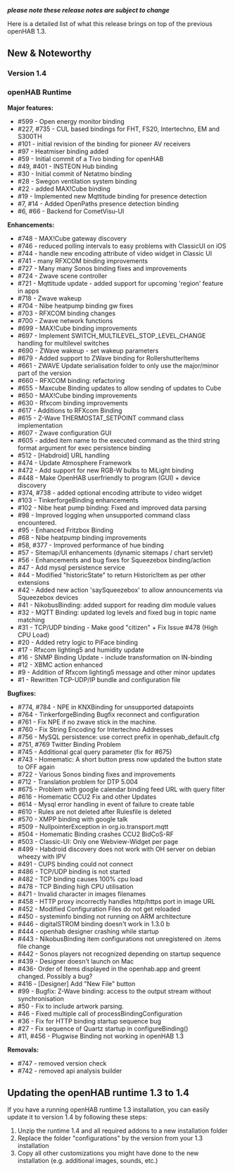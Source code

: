 _**please note these release notes are subject to change**_

Here is a detailed list of what this release brings on top of the previous openHAB 1.3.

## New & Noteworthy

### Version 1.4

### openHAB Runtime

**Major features:**
* #599 - Open energy monitor binding
* #227, #735 - CUL based bindings for FHT, FS20, Intertechno, EM and S300TH 
* #101 - initial revision of the binding for pioneer AV receivers
* #97 - Heatmiser binding added
* #59 - Initial commit of a Tivo binding for openHAB
* #49, #401 - INSTEON Hub binding
* #30 - Initial commit of Netatmo binding
* #28 - Swegon ventilation system binding
* #22 - added MAX!Cube binding
* #19 - Implemented new Mqttitude binding for presence detection
* #7, #14 - Added OpenPaths presence detection binding
* #6, #66 - Backend for CometVisu-UI

**Enhancements:**
* #748 - MAX!Cube gateway discovery
* #746 - reduced polling intervals to easy problems with ClassicUI on iOS
* #744 - handle new encoding attribute of video widget in Classic UI
* #741 - many RFXCOM binding improvements
* #727 - Many many Sonos binding fixes and improvements
* #724 - Zwave scene controller
* #721 - Mqttitude update - added support for upcoming 'region' feature in apps
* #718 - Zwave wakeup
* #704 - Nibe heatpump binding gw fixes
* #703 - RFXCOM binding changes
* #700 - Zwave network functions
* #699 - MAX!Cube binding improvements
* #697 - Implement SWITCH_MULTILEVEL_STOP_LEVEL_CHANGE handling for multilevel switches
* #690 - ZWave wakeup - set wakeup parameters
* #679 - Added support to ZWave binding for RollershutterItems
* #661 - ZWAVE Update serialisation folder to only use the major/minor part of the version
* #660 - RFXCOM binding: refactoring
* #655 - Maxcube Binding updates to allow sending of updates to Cube
* #650 - MAX!Cube binding improvements
* #630 - Rfxcom binding improvements
* #617 - Additions to RFXcom Binding
* #615 - Z-Wave THERMOSTAT_SETPOINT command class implementation
* #607 - Zwave configuration GUI
* #605 - added item name to the executed command as the third string format argument for exec persistence binding
* #512 - [Habdroid] URL handling 
* #474 - Update Atmosphere Framework
* #472 - Add support for new RGB-W bulbs to MiLight binding
* #448 - Make OpenHAB userfriendly to program (GUI) + device discovery
* #374, #738 - added optional encoding attribute to video widget
* #103 - TinkerforgeBinding enhancements
* #102 - Nibe heat pump binding: Fixed and improved data parsing
* #98 - Improved logging when unsupported command class encountered.
* #95 - Enhanced Fritzbox Binding
* #68 - Nibe heatpump binding improvements
* #58, #377 - Improved performance of hue binding
* #57 - Sitemap/UI enhancements (dynamic sitemaps / chart servlet)
* #56 - Enhancements and bug fixes for Squeezebox binding/action
* #47 - Add mysql persistence service
* #44 - Modified "historicState" to return HistoricItem as per other extensions
* #42 - Added new action 'saySqueezebox' to allow announcements via Squeezebox devices
* #41 - NikobusBinding: added support for reading dim module values
* #32 - MQTT Binding: updated log levels and fixed bug in topic name matching
* #31 - TCP/UDP binding - Make good "citizen" + Fix Issue #478 (High CPU Load)
* #20 - Added retry logic to PiFace binding
* #17 - Rfxcom lighting5 and humidity update
* #16 - SNMP Binding Update - include transformation on IN-binding
* #12 - XBMC action enhanced
* #9 - Addition of Rfxcom lighting5 message and other minor updates
* #1 - Rewritten TCP-UDP/IP bundle and configuration file

**Bugfixes:**
* #774, #784 - NPE in KNXBinding for unsupported datapoints
* #764 - TinkerforgeBinding Bugfix reconnect and configuration
* #761 - Fix NPE if no zwave stick in the machine.
* #760 - Fix String Encoding for Intertechno Addresses
* #756 - MySQL persistence: use correct prefix in openhab_default.cfg
* #751, #769 Twitter Binding Problem
* #745 - Additional gcal query parameter (fix for #675)
* #743 - Homematic: A short button press now updated the button state to OFF again
* #722 - Various Sonos binding fixes and improvements
* #712 - Translation problem for DTP 5.004
* #675 - Problem with google calendar binding feed URL with query filter 
* #616 - Homematic CCU2 Fix and other Updates
* #614 - Mysql error handling in event of failure to create table
* #610 - Rules are not deleted after Rulesfile is deleted 
* #570 - XMPP binding with google talk
* #509 - NullpointerException in org.io.transport.mqtt 
* #504 - Homematic Binding crashes CCU2 BidCoS-RF 
* #503 - Classic-UI: Only one Webview-Widget per page
* #499 - Habdroid discovery does not work with OH server on debian wheezy with IPV
* #491 - CUPS binding could not connect 
* #486 - TCP/UDP binding is not started
* #482 - TCP binding causes 100&#37; cpu load 
* #478 - TCP Binding high CPU utilisation
* #471 - Invalid character in images filenames 
* #458 - HTTP proxy incorrectly handles http/https port in image URL
* #452 - Modified Configuration Files do not get reloaded
* #450 - systeminfo binding not running on ARM architecture
* #446 - digitalSTROM binding doesn't work in 1.3.0 b
* #444 - openhab designer crashing while startup 
* #443 - NikobusBinding item configurations not unregistered on .items file change
* #442 - Sonos players not recognized depending on startup sequence
* #439 - Designer doesn't launch on Mac
* #436- Order of Items displayed in the openhab.app and greent changed. Possibly a bug?
* #416 - [Designer] Add "New File" button
* #99 - Bugfix: Z-Wave binding: access to the output stream without synchronisation
* #50 - Fix to include artwork parsing.
* #46 - Fixed multiple call of processBindingConfiguration
* #36 - Fix for HTTP binding startup sequence bug
* #27 - Fix sequence of Quartz startup in configureBinding()
* #11, #456 - Plugwise Binding not working in openHAB 1.3

**Removals:**
* #747 - removed version check
* #742 - removed api analysis builder

## Updating the openHAB runtime 1.3 to 1.4

If you have a running openHAB runtime 1.3 installation, you can easily update it to version 1.4 by following these steps:
 1. Unzip the runtime 1.4 and all required addons to a new installation folder
 1. Replace the folder "configurations" by the version from your 1.3 installation
 1. Copy all other customizations you might have done to the new installation (e.g. additional images, sounds, etc.)